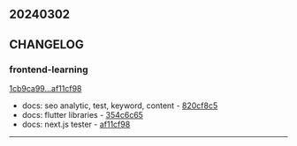 ## 20240302

## CHANGELOG

### frontend-learning

[1cb9ca99...af11cf98](https://github.com/zhbhun/frontend-learning/compare/1cb9ca99...af11cf98)

* docs: seo analytic, test, keyword, content - [820cf8c5](https://github.com/zhbhun/frontend-learning/commit/820cf8c56a71c1cc3c531e7454825e172444012d)
* docs: flutter libraries - [354c6c65](https://github.com/zhbhun/frontend-learning/commit/354c6c655677c1d8f2bcf3795c453635e9897826)
* docs: next.js tester - [af11cf98](https://github.com/zhbhun/frontend-learning/commit/af11cf98f78344b285e114c9fd9c2498e4481f90)

---

